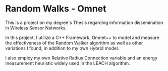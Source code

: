 # Random Walks - Omnet

This is a project on my degree's Thesis regarding information dissemination in Wireless Sensor Networks.

In this project, I utilize a C++ Framework, Omnet++ to model and measure the effectiveness of the Random Walker algorithm as well as other variations I found, in addition to my own Hybrid model. 

I also employ my own Relative Radius Connection variable and an energy measurement heuristic widely used in the LEACH algorithm. 

